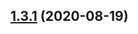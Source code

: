 ## [1.3.1](https://github.com/zcong1993/ts-mongoose-code-generator/compare/v1.3.0...v1.3.1) (2020-08-19)



